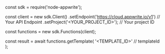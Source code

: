 const sdk = require('node-appwrite');

const client = new sdk.Client()
    .setEndpoint('https://cloud.appwrite.io/v1') // Your API Endpoint
    .setProject('<YOUR_PROJECT_ID>'); // Your project ID

const functions = new sdk.Functions(client);

const result = await functions.getTemplate(
    '<TEMPLATE_ID>' // templateId
);
